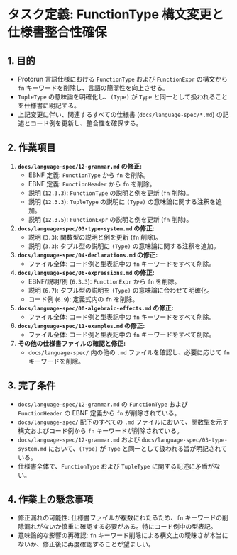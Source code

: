 # タスク定義: FunctionType 構文変更と仕様書整合性確保

## 1. 目的

-   Protorun 言語仕様における `FunctionType` および `FunctionExpr` の構文から `fn` キーワードを削除し、言語の簡潔性を向上させる。
-   `TupleType` の意味論を明確化し、`(Type)` が `Type` と同一として扱われることを仕様書に明記する。
-   上記変更に伴い、関連するすべての仕様書 (`docs/language-spec/*.md`) の記述とコード例を更新し、整合性を確保する。

## 2. 作業項目

1.  **`docs/language-spec/12-grammar.md` の修正:**
    *   EBNF 定義: `FunctionType` から `fn` を削除。
    *   EBNF 定義: `FunctionHeader` から `fn` を削除。
    *   説明 (`12.3.3`): `FunctionType` の説明と例を更新 (`fn` 削除)。
    *   説明 (`12.3.3`): `TupleType` の説明に `(Type)` の意味論に関する注釈を追加。
    *   説明 (`12.3.5`): `FunctionExpr` の説明と例を更新 (`fn` 削除)。
2.  **`docs/language-spec/03-type-system.md` の修正:**
    *   説明 (`3.3`): 関数型の説明と例を更新 (`fn` 削除)。
    *   説明 (`3.3`): タプル型の説明に `(Type)` の意味論に関する注釈を追加。
3.  **`docs/language-spec/04-declarations.md` の修正:**
    *   ファイル全体: コード例と型表記中の `fn` キーワードをすべて削除。
4.  **`docs/language-spec/06-expressions.md` の修正:**
    *   EBNF/説明/例 (`6.3.3`): `FunctionExpr` から `fn` を削除。
    *   説明 (`6.7`): タプル型の説明を `(Type)` の意味論に合わせて明確化。
    *   コード例 (`6.9`): 定義式内の `fn` を削除。
5.  **`docs/language-spec/08-algebraic-effects.md` の修正:**
    *   ファイル全体: コード例と型表記中の `fn` キーワードをすべて削除。
6.  **`docs/language-spec/11-examples.md` の修正:**
    *   ファイル全体: コード例と型表記中の `fn` キーワードをすべて削除。
7.  **その他の仕様書ファイルの確認と修正:**
    *   `docs/language-spec/` 内の他の `.md` ファイルを確認し、必要に応じて `fn` キーワードを削除。

## 3. 完了条件

-   `docs/language-spec/12-grammar.md` の `FunctionType` および `FunctionHeader` の EBNF 定義から `fn` が削除されている。
-   `docs/language-spec/` 配下のすべての `.md` ファイルにおいて、関数型を示す構文およびコード例から `fn` キーワードが削除されている。
-   `docs/language-spec/12-grammar.md` および `docs/language-spec/03-type-system.md` において、`(Type)` が `Type` と同一として扱われる旨が明記されている。
-   仕様書全体で、`FunctionType` および `TupleType` に関する記述に矛盾がない。

## 4. 作業上の懸念事項

-   修正漏れの可能性: 仕様書ファイルが複数にわたるため、`fn` キーワードの削除漏れがないか慎重に確認する必要がある。特にコード例中の型表記。
-   意味論的な影響の再確認: `fn` キーワード削除による構文上の曖昧さが本当にないか、修正後に再度確認することが望ましい。
